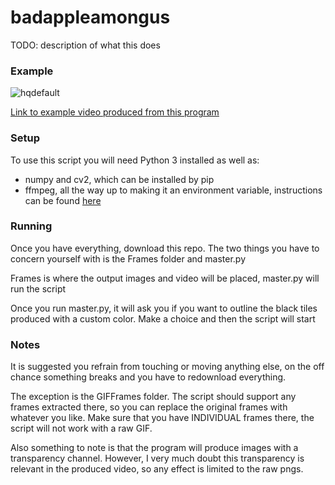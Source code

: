 # badappleamongus

TODO: description of what this does

### Example
![hqdefault](https://user-images.githubusercontent.com/41244296/147705872-c63355dd-8fbb-41a2-b2a8-09aefaa19d4c.jpg)

[Link to example video produced from this program](https://youtu.be/sa2PF5ubspY)


### Setup
To use this script you will need Python 3 installed as well as:
- numpy and cv2, which can be installed by pip
- ffmpeg, all the way up to making it an environment variable, instructions 
can be found [here](https://www.wikihow.com/Install-FFmpeg-on-Windows)

### Running
Once you have everything, download this repo. The two things you have to
concern yourself with is the Frames folder and master.py

Frames is where the output images and video will be placed, master.py will
run the script

Once you run master.py, it will ask you if you want to outline the black
tiles produced with a custom color. Make a choice and then the script will
start

### Notes
It is suggested you refrain from touching or moving anything else, on the
off chance something breaks and you have to redownload everything. 

The exception is the GIFFrames folder. The script should support any
frames extracted there, so you can replace the original frames with whatever
you like. Make sure that you have INDIVIDUAL frames there, the script
will not work with a raw GIF.

Also something to note is that the program will produce images with
a transparency channel. However, I very much doubt this transparency is 
relevant in the produced video, so any effect is limited to the raw pngs.
